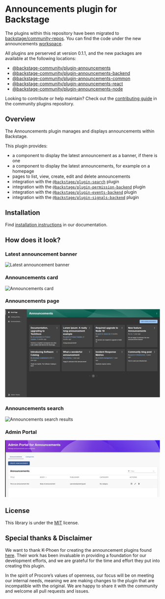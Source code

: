 # Announcements plugin for Backstage

The plugins within this repository have been migrated to [backstage/community-repos](https://github.com/backstage/community-plugins). You can find the code under the new announcements [workspace](https://github.com/backstage/community-plugins/tree/main/workspaces/announcements).

  All plugins are perserved at version 0.1.1, and the new packages are available at the following locations:

  - [@backstage-community/plugin-announcements](https://www.npmjs.com/package/@backstage-community/plugin-announcements)
  - [@backstage-community/plugin-announcements-backend](https://www.npmjs.com/package/@backstage-community/plugin-announcements-backend)
  - [@backstage-community/plugin-announcements-common](https://www.npmjs.com/package/@backstage-community/plugin-announcements-common)
  - [@backstage-community/plugin-announcements-react](https://www.npmjs.com/package/@backstage-community/plugin-announcements-react)
  - [@backstage-community/plugin-announcements-node](https://www.npmjs.com/package/@backstage-community/plugin-announcements-node)

Looking to contribute or help maintain? Check out the [contributing guide](https://github.com/backstage/community-plugins/blob/main/CONTRIBUTING.md) in the community plugins repository.


## Overview

The Announcements plugin manages and displays announcements within Backstage.

This plugin provides:

- a component to display the latest announcement as a banner, if there is one
- a component to display the latest announcements, for example on a homepage
- pages to list, view, create, edit and delete announcements
- integration with the [`@backstage/plugin-search`](https://github.com/backstage/backstage/tree/master/plugins/search) plugin
- integration with the [`@backstage/plugin-permission-backend`](https://github.com/backstage/backstage/tree/master/plugins/permission-backend) plugin
- integration with the [`@backstage/plugin-events-backend`](https://github.com/backstage/backstage/tree/master/plugins/events-backend) plugin
- integration with the [`@backstage/plugin-signals-backend`](https://github.com/backstage/backstage/tree/master/plugins/signals-backend) plugin

## Installation

Find [installation instructions](./docs/index.md#installation) in our documentation.

## How does it look?

### Latest announcement banner

![Latest announcement banner](./docs/images/announcement_banner.png)

### Announcements card

![Announcements card](./docs/images/announcements_card.png)

### Announcements page

![Announcements page](./docs/images/announcements_page.png)

### Announcements search

![Announcements search results](./docs/images/announcements_search.png)

### Admin Portal

![Announcements admin portal](./docs/images/announcements_admin_portal.png)

## License

This library is under the [MIT](LICENSE.md) license.

## Special thanks & Disclaimer

We want to thank K-Phoen for creating the announcement plugins found [here](https://github.com/K-Phoen/backstage-plugin-announcements). Their work has been invaluable in providing a foundation for our development efforts, and we are grateful for the time and effort they put into creating this plugin.

In the spirit of Procore’s values of openness, our focus will be on meeting our internal needs, meaning we are making changes to the plugin that are incompatible with the original. We are happy to share it with the community and welcome all pull requests and issues.
